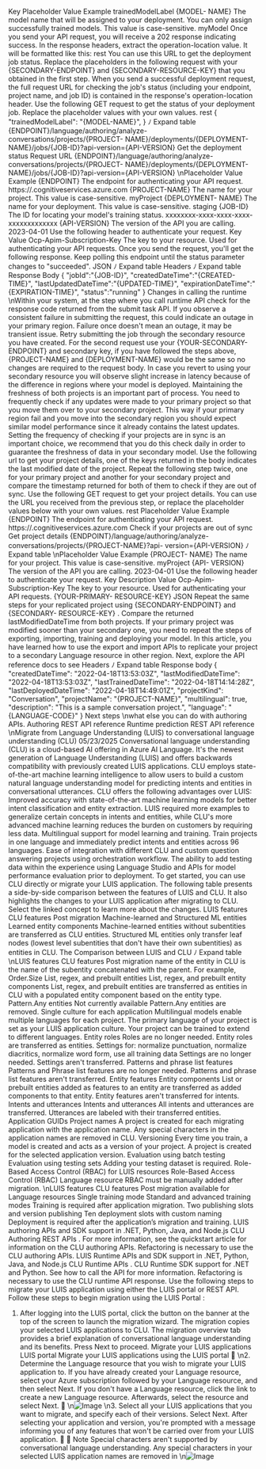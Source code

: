 Key
Placeholder
Value
Example
trainedModelLabel
{MODEL-
NAME}
The model name that will be assigned to your
deployment. You can only assign successfully trained
models. This value is case-sensitive.
myModel
Once you send your API request, you will receive a 202  response indicating success. In the
response headers, extract the operation-location  value. It will be formatted like this:
rest
You can use this URL to get the deployment job status.
Replace the placeholders in the following request with your {SECONDARY-ENDPOINT}  and
{SECONDARY-RESOURCE-KEY}  that you obtained in the first step.
When you send a successful deployment request, the full request URL for checking the job's
status (including your endpoint, project name, and job ID) is contained in the response's
operation-location  header.
Use the following GET request to get the status of your deployment job. Replace the
placeholder values with your own values.
rest
{
  "trainedModelLabel": "{MODEL-NAME}",
}
ﾉ
Expand table
{ENDPOINT}/language/authoring/analyze-conversations/projects/{PROJECT-
NAME}/deployments/{DEPLOYMENT-NAME}/jobs/{JOB-ID}?api-version={API-VERSION}
Get the deployment status
Request URL
{ENDPOINT}/language/authoring/analyze-conversations/projects/{PROJECT-
NAME}/deployments/{DEPLOYMENT-NAME}/jobs/{JOB-ID}?api-version={API-VERSION}
\nPlaceholder
Value
Example
{ENDPOINT}
The endpoint for authenticating
your API request.
https://<your-custom-
subdomain>.cognitiveservices.azure.com
{PROJECT-NAME}
The name for your project. This
value is case-sensitive.
myProject
{DEPLOYMENT-
NAME}
The name for your deployment.
This value is case-sensitive.
staging
{JOB-ID}
The ID for locating your model's
training status.
xxxxxxxx-xxxx-xxxx-xxxx-xxxxxxxxxxxxx
{API-VERSION}
The version of the API you are
calling.
2023-04-01
Use the following header to authenticate your request.
Key
Value
Ocp-Apim-Subscription-Key
The key to your resource. Used for authenticating your API requests.
Once you send the request, you'll get the following response. Keep polling this endpoint until
the status parameter changes to "succeeded".
JSON
ﾉ
Expand table
Headers
ﾉ
Expand table
Response Body
{
    "jobId":"{JOB-ID}",
    "createdDateTime":"{CREATED-TIME}",
    "lastUpdatedDateTime":"{UPDATED-TIME}",
    "expirationDateTime":"{EXPIRATION-TIME}",
    "status":"running"
}
Changes in calling the runtime
\nWithin your system, at the step where you call runtime API
 check for the response code
returned from the submit task API. If you observe a consistent failure in submitting the request,
this could indicate an outage in your primary region. Failure once doesn't mean an outage, it
may be transient issue. Retry submitting the job through the secondary resource you have
created. For the second request use your {YOUR-SECONDARY-ENDPOINT}  and secondary key, if you
have followed the steps above, {PROJECT-NAME}  and {DEPLOYMENT-NAME}  would be the same so
no changes are required to the request body.
In case you revert to using your secondary resource you will observe slight increase in latency
because of the difference in regions where your model is deployed.
Maintaining the freshness of both projects is an important part of process. You need to
frequently check if any updates were made to your primary project so that you move them
over to your secondary project. This way if your primary region fail and you move into the
secondary region you should expect similar model performance since it already contains the
latest updates. Setting the frequency of checking if your projects are in sync is an important
choice, we recommend that you do this check daily in order to guarantee the freshness of data
in your secondary model.
Use the following url to get your project details, one of the keys returned in the body indicates
the last modified date of the project. Repeat the following step twice, one for your primary
project and another for your secondary project and compare the timestamp returned for both
of them to check if they are out of sync.
Use the following GET request to get your project details. You can use the URL you received
from the previous step, or replace the placeholder values below with your own values.
rest
Placeholder
Value
Example
{ENDPOINT}
The endpoint for authenticating
your API request.
https://<your-custom-
subdomain>.cognitiveservices.azure.com
Check if your projects are out of sync
Get project details
{ENDPOINT}/language/authoring/analyze-conversations/projects/{PROJECT-NAME}?api-
version={API-VERSION}
ﾉ
Expand table
\nPlaceholder
Value
Example
{PROJECT-
NAME}
The name for your project. This
value is case-sensitive.
myProject
{API-
VERSION}
The version of the API you are
calling.
2023-04-01
Use the following header to authenticate your request.
Key
Description
Value
Ocp-Apim-
Subscription-Key
The key to your resource. Used for authenticating
your API requests.
{YOUR-PRIMARY-
RESOURCE-KEY}
JSON
Repeat the same steps for your replicated project using {SECONDARY-ENDPOINT}  and {SECONDARY-
RESOURCE-KEY} . Compare the returned lastModifiedDateTime  from both projects. If your
primary project was modified sooner than your secondary one, you need to repeat the steps of
exporting, importing, training and deploying your model.
In this article, you have learned how to use the export and import APIs to replicate your project
to a secondary Language resource in other region. Next, explore the API reference docs to see
Headers
ﾉ
Expand table
Response body
{
  "createdDateTime": "2022-04-18T13:53:03Z",
  "lastModifiedDateTime": "2022-04-18T13:53:03Z",
  "lastTrainedDateTime": "2022-04-18T14:14:28Z",
  "lastDeployedDateTime": "2022-04-18T14:49:01Z",
  "projectKind": "Conversation",
  "projectName": "{PROJECT-NAME}",
  "multilingual": true,
  "description": "This is a sample conversation project.",
  "language": "{LANGUAGE-CODE}"
}
Next steps
\nwhat else you can do with authoring APIs.
Authoring REST API reference
Runtime prediction REST API reference
\nMigrate from Language Understanding
(LUIS) to conversational language
understanding (CLU)
05/23/2025
Conversational language understanding (CLU) is a cloud-based AI offering in Azure AI
Language. It's the newest generation of Language Understanding (LUIS) and offers backwards
compatibility with previously created LUIS applications. CLU employs state-of-the-art machine
learning intelligence to allow users to build a custom natural language understanding model
for predicting intents and entities in conversational utterances.
CLU offers the following advantages over LUIS:
Improved accuracy with state-of-the-art machine learning models for better intent
classification and entity extraction. LUIS required more examples to generalize certain
concepts in intents and entities, while CLU's more advanced machine learning reduces the
burden on customers by requiring less data.
Multilingual support for model learning and training. Train projects in one language and
immediately predict intents and entities across 96 languages.
Ease of integration with different CLU and custom question answering projects using
orchestration workflow.
The ability to add testing data within the experience using Language Studio and APIs for
model performance evaluation prior to deployment.
To get started, you can use CLU directly or migrate your LUIS application.
The following table presents a side-by-side comparison between the features of LUIS and CLU.
It also highlights the changes to your LUIS application after migrating to CLU. Select the linked
concept to learn more about the changes.
LUIS features
CLU features
Post migration
Machine-learned and
Structured ML entities
Learned entity
components
Machine-learned entities without subentities are
transferred as CLU entities. Structured ML entities only
transfer leaf nodes (lowest level subentities that don't
have their own subentities) as entities in CLU. The
Comparison between LUIS and CLU
ﾉ
Expand table
\nLUIS features
CLU features
Post migration
name of the entity in CLU is the name of the subentity
concatenated with the parent. For example, Order.Size
List, regex, and prebuilt
entities
List, regex, and
prebuilt entity
components
List, regex, and prebuilt entities are transferred as
entities in CLU with a populated entity component
based on the entity type.
Pattern.Any  entities
Not currently
available
Pattern.Any  entities are removed.
Single culture for each
application
Multilingual models
enable multiple
languages for each
project.
The primary language of your project is set as your
LUIS application culture. Your project can be trained to
extend to different languages.
Entity roles
Roles are no longer
needed.
Entity roles are transferred as entities.
Settings for: normalize
punctuation, normalize
diacritics, normalize
word form, use all
training data
Settings are no
longer needed.
Settings aren't transferred.
Patterns and phrase list
features
Patterns and Phrase
list features are no
longer needed.
Patterns and phrase list features aren't transferred.
Entity features
Entity components
List or prebuilt entities added as features to an entity
are transferred as added components to that entity.
Entity features aren't transferred for intents.
Intents and utterances
Intents and
utterances
All intents and utterances are transferred. Utterances
are labeled with their transferred entities.
Application GUIDs
Project names
A project is created for each migrating application with
the application name. Any special characters in the
application names are removed in CLU.
Versioning
Every time you train,
a model is created
and acts as a version
of your project.
A project is created for the selected application
version.
Evaluation using batch
testing
Evaluation using
testing sets
Adding your testing dataset is required.
Role-Based Access
Control (RBAC) for LUIS
resources
Role-Based Access
Control (RBAC)
Language resource RBAC must be manually added
after migration.
\nLUIS features
CLU features
Post migration
available for
Language resources
Single training mode
Standard and
advanced training
modes
Training is required after application migration.
Two publishing slots
and version publishing
Ten deployment slots
with custom naming
Deployment is required after the application’s
migration and training.
LUIS authoring APIs and
SDK support in .NET,
Python, Java, and
Node.js
CLU Authoring REST
APIs
.
For more information, see the quickstart article for
information on the CLU authoring APIs. Refactoring is
necessary to use the CLU authoring APIs.
LUIS Runtime APIs and
SDK support in .NET,
Python, Java, and
Node.js
CLU Runtime APIs
.
CLU Runtime SDK
support for .NET and
Python.
See how to call the API for more information.
Refactoring is necessary to use the CLU runtime API
response.
Use the following steps to migrate your LUIS application using either the LUIS portal or REST
API.
Follow these steps to begin migration using the LUIS Portal
:
1. After logging into the LUIS portal, click the button on the banner at the top of the
screen to launch the migration wizard. The migration copies your selected LUIS
applications to CLU.
The migration overview tab provides a brief explanation of conversational language
understanding and its benefits. Press Next to proceed.
Migrate your LUIS applications
LUIS portal
Migrate your LUIS applications using the LUIS
portal

\n2. Determine the Language resource that you wish to migrate your LUIS application to.
If you have already created your Language resource, select your Azure subscription
followed by your Language resource, and then select Next. If you don't have a
Language resource, click the link to create a new Language resource. Afterwards,
select the resource and select Next.

\n![Image](images/page309_image1.png)
\n3. Select all your LUIS applications that you want to migrate, and specify each of their
versions. Select Next. After selecting your application and version, you're prompted
with a message informing you of any features that won't be carried over from your
LUIS application.

７ Note
Special characters aren't supported by conversational language understanding.
Any special characters in your selected LUIS application names are removed in
\n![Image](images/page310_image1.png)